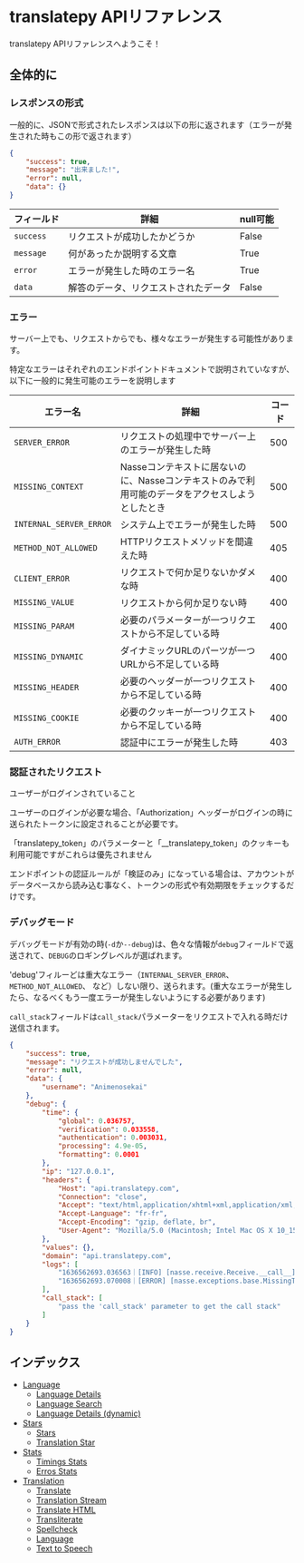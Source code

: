 
# translatepy APIリファレンス

translatepy APIリファレンスへようこそ！

## 全体的に

### レスポンスの形式

一般的に、JSONで形式されたレスポンスは以下の形に返されます（エラーが発生された時もこの形で返されます）

```json
{
    "success": true,
    "message": "出来ました!",
    "error": null,
    "data": {}
}
```

| フィールド     | 詳細                            |  null可能         |
| ------------ | ------------------------------  | ---------------- |
| `success`    | リクエストが成功したかどうか         | False            |
| `message`    | 何があったか説明する文章            | True             |
| `error`      | エラーが発生した時のエラー名         | True             |
| `data`       | 解答のデータ、リクエストされたデータ  | False            |

### エラー

サーバー上でも、リクエストからでも、様々なエラーが発生する可能性があります。

特定なエラーはそれぞれのエンドポイントドキュメントで説明されていなすが、以下に一般的に発生可能のエラーを説明します

| エラー名                     | 詳細                                                                                                             | コード  |
| --------------------------- | --------------------------------------------------------------------------------------------------------------- | ----- |
| `SERVER_ERROR`              | リクエストの処理中でサーバー上のエラーが発生した時                                                                       | 500   |
| `MISSING_CONTEXT`           | Nasseコンテキストに居ないのに、Nasseコンテキストのみで利用可能のデータをアクセスしようとしたとき                               | 500   |
| `INTERNAL_SERVER_ERROR`     | システム上でエラーが発生した時                                                                                       | 500   |
| `METHOD_NOT_ALLOWED`        | HTTPリクエストメソッドを間違えた時                                                                                   | 405   |
| `CLIENT_ERROR`              | リクエストで何か足りないかダメな時                                                                                    | 400   |
| `MISSING_VALUE`             | リクエストから何か足りない時                                                                                         | 400   |
| `MISSING_PARAM`             | 必要のパラメーターが一つリクエストから不足している時                                                                     | 400   |
| `MISSING_DYNAMIC`           | ダイナミックURLのパーツが一つURLから不足している時                                                                      | 400   |
| `MISSING_HEADER`            | 必要のヘッダーが一つリクエストから不足している時                                                                        | 400   |
| `MISSING_COOKIE`            | 必要のクッキーが一つリクエストから不足している時                                                                        | 400   |
| `AUTH_ERROR`                | 認証中にエラーが発生した時                                                                                           | 403   |

### 認証されたリクエスト

ユーザーがログインされていること

ユーザーのログインが必要な場合、「Authorization」ヘッダーがログインの時に送られたトークンに設定されることが必要です。

「translatepy_token」のパラメーターと「__translatepy_token」のクッキーも利用可能ですがこれらは優先されません

エンドポイントの認証ルールが「検証のみ」になっている場合は、アカウントがデータベースから読み込む事なく、トークンの形式や有効期限をチェックするだけです。

### デバッグモード

デバッグモードが有効の時(`-d`か`--debug`)は、色々な情報が`debug`フィールドで返送されて、`DEBUG`のロギングレベルが選ばれます。

'debug'フィルーどは重大なエラー（`INTERNAL_SERVER_ERROR`、 `METHOD_NOT_ALLOWED`、 など）しない限り、送られます。(重大なエラーが発生したら、なるべくもう一度エラーが発生しないようにする必要があります)

`call_stack`フィールドは`call_stack`パラメーターをリクエストで入れる時だけ送信されます。

```json
{
    "success": true,
    "message": "リクエストが成功しませんでした",
    "error": null,
    "data": {
        "username": "Animenosekai"
    },
    "debug": {
        "time": {
            "global": 0.036757,
            "verification": 0.033558,
            "authentication": 0.003031,
            "processing": 4.9e-05,
            "formatting": 0.0001
        },
        "ip": "127.0.0.1",
        "headers": {
            "Host": "api.translatepy.com",
            "Connection": "close",
            "Accept": "text/html,application/xhtml+xml,application/xml;q=0.9,*/*;q=0.8",
            "Accept-Language": "fr-fr",
            "Accept-Encoding": "gzip, deflate, br",
            "User-Agent": "Mozilla/5.0 (Macintosh; Intel Mac OS X 10_15_6) AppleWebKit/605.1.15 (KHTML, like Gecko) Version/14.0.3 Safari/605.1.15"
        },
        "values": {},
        "domain": "api.translatepy.com",
        "logs": [
            "1636562693.036563｜[INFO] [nasse.receive.Receive.__call__] → Incoming GET request to /account/name from 127.0.0.1",
            "1636562693.070008｜[ERROR] [nasse.exceptions.base.MissingToken.__init__] An authentication token is missing from the request"
        ],
        "call_stack": [
            "pass the 'call_stack' parameter to get the call stack"
        ]
    }
}
```

## インデックス

- [Language](./%E3%82%BB%E3%82%AF%E3%82%B7%E3%83%A7%E3%83%B3/Language.md#language)
  - [Language Details](./%E3%82%BB%E3%82%AF%E3%82%B7%E3%83%A7%E3%83%B3/Language.md#language-details)
  - [Language Search](./%E3%82%BB%E3%82%AF%E3%82%B7%E3%83%A7%E3%83%B3/Language.md#language-search)
  - [Language Details (dynamic)](./%E3%82%BB%E3%82%AF%E3%82%B7%E3%83%A7%E3%83%B3/Language.md#language-details-dynamic)
- [Stars](./%E3%82%BB%E3%82%AF%E3%82%B7%E3%83%A7%E3%83%B3/Stars.md#stars)
  - [Stars](./%E3%82%BB%E3%82%AF%E3%82%B7%E3%83%A7%E3%83%B3/Stars.md#stars-1)
  - [Translation Star](./%E3%82%BB%E3%82%AF%E3%82%B7%E3%83%A7%E3%83%B3/Stars.md#translation-star)
- [Stats](./%E3%82%BB%E3%82%AF%E3%82%B7%E3%83%A7%E3%83%B3/Stats.md#stats)
  - [Timings Stats](./%E3%82%BB%E3%82%AF%E3%82%B7%E3%83%A7%E3%83%B3/Stats.md#timings-stats)
  - [Erros Stats](./%E3%82%BB%E3%82%AF%E3%82%B7%E3%83%A7%E3%83%B3/Stats.md#erros-stats)
- [Translation](./%E3%82%BB%E3%82%AF%E3%82%B7%E3%83%A7%E3%83%B3/Translation.md#translation)
  - [Translate](./%E3%82%BB%E3%82%AF%E3%82%B7%E3%83%A7%E3%83%B3/Translation.md#translate)
  - [Translation Stream](./%E3%82%BB%E3%82%AF%E3%82%B7%E3%83%A7%E3%83%B3/Translation.md#translation-stream)
  - [Translate HTML](./%E3%82%BB%E3%82%AF%E3%82%B7%E3%83%A7%E3%83%B3/Translation.md#translate-html)
  - [Transliterate](./%E3%82%BB%E3%82%AF%E3%82%B7%E3%83%A7%E3%83%B3/Translation.md#transliterate)
  - [Spellcheck](./%E3%82%BB%E3%82%AF%E3%82%B7%E3%83%A7%E3%83%B3/Translation.md#spellcheck)
  - [Language](./%E3%82%BB%E3%82%AF%E3%82%B7%E3%83%A7%E3%83%B3/Translation.md#language-1)
  - [Text to Speech](./%E3%82%BB%E3%82%AF%E3%82%B7%E3%83%A7%E3%83%B3/Translation.md#text-to-speech)
